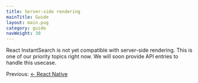```yaml
---
title: Server-side rendering
mainTitle: Guide
layout: main.pug
category: guide
navWeight: 30
---
```


React InstantSearch is not yet compatible with server-side rendering. This is one of our priority topics
right now. We will soon provide API entries to handle this usecase.

<div class="guide-nav">
    <div class="guide-nav-left">
        Previous: <a href="guide/React_native.html">← React Native</a>
    </div>
</div>
